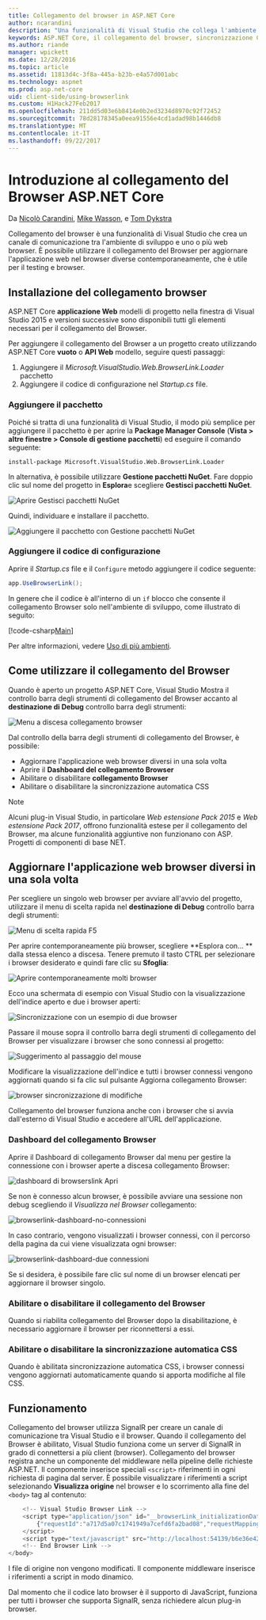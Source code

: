 ```yaml
---
title: Collegamento del browser in ASP.NET Core
author: ncarandini
description: "Una funzionalità di Visual Studio che collega l'ambiente di sviluppo con uno o più web browser"
keywords: ASP.NET Core, il collegamento del browser, sincronizzazione CSS
ms.author: riande
manager: wpickett
ms.date: 12/28/2016
ms.topic: article
ms.assetid: 11813d4c-3f8a-445a-b23b-e4a57d001abc
ms.technology: aspnet
ms.prod: asp.net-core
uid: client-side/using-browserlink
ms.custom: H1Hack27Feb2017
ms.openlocfilehash: 211dd5d03e6b8414e0b2ed3234d8970c92f72452
ms.sourcegitcommit: 78d28178345a0eea91556e4cd1adad98b1446db8
ms.translationtype: MT
ms.contentlocale: it-IT
ms.lasthandoff: 09/22/2017
---
```

# <a name="introduction-to-browser-link-in-aspnet-core"></a>Introduzione al collegamento del Browser ASP.NET Core 

Da [Nicolò Carandini](https://github.com/ncarandini), [Mike Wasson](https://github.com/MikeWasson), e [Tom Dykstra](https://github.com/tdykstra)

Collegamento del browser è una funzionalità di Visual Studio che crea un canale di comunicazione tra l'ambiente di sviluppo e uno o più web browser. È possibile utilizzare il collegamento del Browser per aggiornare l'applicazione web nel browser diverse contemporaneamente, che è utile per il testing e browser.

## <a name="browser-link-setup"></a>Installazione del collegamento browser

ASP.NET Core **applicazione Web** modelli di progetto nella finestra di Visual Studio 2015 e versioni successive sono disponibili tutti gli elementi necessari per il collegamento del Browser.

Per aggiungere il collegamento del Browser a un progetto creato utilizzando ASP.NET Core **vuoto** o **API Web** modello, seguire questi passaggi:

1. Aggiungere il *Microsoft.VisualStudio.Web.BrowserLink.Loader* pacchetto 
2. Aggiungere il codice di configurazione nel *Startup.cs* file.

### <a name="add-the-package"></a>Aggiungere il pacchetto

Poiché si tratta di una funzionalità di Visual Studio, il modo più semplice per aggiungere il pacchetto è per aprire la **Package Manager Console** (**Vista > altre finestre > Console di gestione pacchetti**) ed eseguire il comando seguente:

```console
install-package Microsoft.VisualStudio.Web.BrowserLink.Loader
```

In alternativa, è possibile utilizzare **Gestione pacchetti NuGet**.  Fare doppio clic sul nome del progetto in **Esplora**e scegliere **Gestisci pacchetti NuGet**. 

![Aprire Gestisci pacchetti NuGet](using-browserlink/_static/open-nuget-package-manager.png)

Quindi, individuare e installare il pacchetto.

![Aggiungere il pacchetto con Gestione pacchetti NuGet](using-browserlink/_static/add-package-with-nuget-package-manager.png)

### <a name="add-configuration-code"></a>Aggiungere il codice di configurazione

Aprire il *Startup.cs* file e il `Configure` metodo aggiungere il codice seguente:

```csharp
app.UseBrowserLink();
```

In genere che il codice è all'interno di un `if` blocco che consente il collegamento Browser solo nell'ambiente di sviluppo, come illustrato di seguito:

[!code-csharp[Main](./using-browserlink/sample/BrowserLinkSample/src/BrowserLinkSample/Startup.cs?highlight=1,4&range=40-44)]

Per altre informazioni, vedere [Uso di più ambienti](../fundamentals/environments.md).

## <a name="how-to-use-browser-link"></a>Come utilizzare il collegamento del Browser

Quando è aperto un progetto ASP.NET Core, Visual Studio Mostra il controllo barra degli strumenti di collegamento del Browser accanto al **destinazione di Debug** controllo barra degli strumenti:

![Menu a discesa collegamento browser](using-browserlink/_static/browserLink-dropdown-menu.png)

Dal controllo della barra degli strumenti di collegamento del Browser, è possibile:

- Aggiornare l'applicazione web browser diversi in una sola volta
- Aprire il **Dashboard del collegamento Browser**
- Abilitare o disabilitare **collegamento Browser**
- Abilitare o disabilitare la sincronizzazione automatica CSS

> [!NOTE]
> Alcuni plug-in Visual Studio, in particolare *Web estensione Pack 2015* e *Web estensione Pack 2017*, offrono funzionalità estese per il collegamento del Browser, ma alcune funzionalità aggiuntive non funzionano con ASP. Progetti di componenti di base NET.

## <a name="refresh-the-web-application-in-several-browsers-at-once"></a>Aggiornare l'applicazione web browser diversi in una sola volta

Per scegliere un singolo web browser per avviare all'avvio del progetto, utilizzare il menu di scelta rapida nel **destinazione di Debug** controllo barra degli strumenti:

![Menu di scelta rapida F5](using-browserlink/_static/debug-target-dropdown-menu.png)

Per aprire contemporaneamente più browser, scegliere **Esplora con... ** dalla stessa elenco a discesa.  Tenere premuto il tasto CTRL per selezionare i browser desiderato e quindi fare clic su **Sfoglia**:

![Aprire contemporaneamente molti browser](using-browserlink/_static/open-many-browsers-at-once.png)

Ecco una schermata di esempio con Visual Studio con la visualizzazione dell'indice aperto e due i browser aperti:

![Sincronizzazione con un esempio di due browser](using-browserlink/_static/sync-with-two-browsers-example.png)

Passare il mouse sopra il controllo barra degli strumenti di collegamento del Browser per visualizzare i browser che sono connessi al progetto:

![Suggerimento al passaggio del mouse](using-browserlink/_static/hoover-tip.png)

Modificare la visualizzazione dell'indice e tutti i browser connessi vengono aggiornati quando si fa clic sul pulsante Aggiorna collegamento Browser:

![browser sincronizzazione di modifiche](using-browserlink/_static/browsers-sync-to-changes.png)

Collegamento del browser funziona anche con i browser che si avvia dall'esterno di Visual Studio e accedere all'URL dell'applicazione.

### <a name="the-browser-link-dashboard"></a>Dashboard del collegamento Browser

Aprire il Dashboard di collegamento Browser dal menu per gestire la connessione con i browser aperte a discesa collegamento Browser:

![dashboard di browserslink Apri](using-browserlink/_static/open-browserlink-dashboard.png)

Se non è connesso alcun browser, è possibile avviare una sessione non debug scegliendo il _Visualizza nel Browser_ collegamento:

![browserlink-dashboard-no-connessioni](using-browserlink/_static/browserlink-dashboard-no-connections.png)

In caso contrario, vengono visualizzati i browser connessi, con il percorso della pagina da cui viene visualizzata ogni browser:

![browserlink-dashboard-due connessioni](using-browserlink/_static/browserlink-dashboard-two-connections.png)

Se si desidera, è possibile fare clic sul nome di un browser elencati per aggiornare il browser singolo.

### <a name="enable-or-disable-browser-link"></a>Abilitare o disabilitare il collegamento del Browser

Quando si riabilita collegamento del Browser dopo la disabilitazione, è necessario aggiornare il browser per riconnettersi a essi.

### <a name="enable-or-disable-css-auto-sync"></a>Abilitare o disabilitare la sincronizzazione automatica CSS

Quando è abilitata sincronizzazione automatica CSS, i browser connessi vengono aggiornati automaticamente quando si apporta modifiche al file CSS.

## <a name="how-does-it-work"></a>Funzionamento

Collegamento del browser utilizza SignalR per creare un canale di comunicazione tra Visual Studio e il browser. Quando il collegamento del Browser è abilitato, Visual Studio funziona come un server di SignalR in grado di connettersi a più client (browser). Collegamento del browser registra anche un componente del middleware nella pipeline delle richieste ASP.NET. Il componente inserisce speciali `<script>` riferimenti in ogni richiesta di pagina dal server. È possibile visualizzare i riferimenti a script selezionando **Visualizza origine** nel browser e lo scorrimento alla fine del `<body>` tag al contenuto:

```javascript
    <!-- Visual Studio Browser Link -->
    <script type="application/json" id="__browserLink_initializationData">
        {"requestId":"a717d5a07c1741949a7cefd6fa2bad08","requestMappingFromServer":false}
    </script>
    <script type="text/javascript" src="http://localhost:54139/b6e36e429d034f578ebccd6a79bf19bf/browserLink" async="async"></script>
    <!-- End Browser Link -->
</body>
```

I file di origine non vengono modificati. Il componente middleware inserisce i riferimenti a script in modo dinamico. 

Dal momento che il codice lato browser è il supporto di JavaScript, funziona per tutti i browser che supporta SignalR, senza richiedere alcun plug-in browser.
